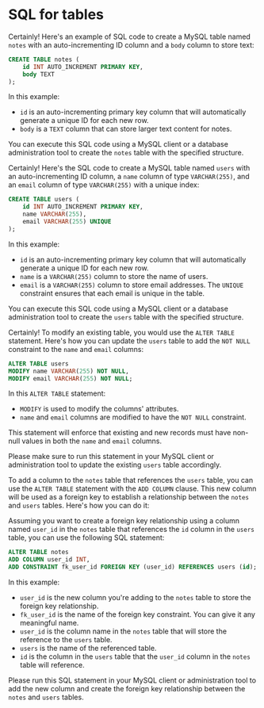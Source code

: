 # SQL for tables
Certainly! Here's an example of SQL code to create a MySQL table named `notes` with an auto-incrementing ID column and a `body` column to store text:

```sql
CREATE TABLE notes (
    id INT AUTO_INCREMENT PRIMARY KEY,
    body TEXT
);
```

In this example:

- `id` is an auto-incrementing primary key column that will automatically generate a unique ID for each new row.
- `body` is a `TEXT` column that can store larger text content for notes.

You can execute this SQL code using a MySQL client or a database administration tool to create the `notes` table with the specified structure.


Certainly! Here's the SQL code to create a MySQL table named `users` with an auto-incrementing ID column, a `name` column of type `VARCHAR(255)`, and an `email` column of type `VARCHAR(255)` with a unique index:

```sql
CREATE TABLE users (
    id INT AUTO_INCREMENT PRIMARY KEY,
    name VARCHAR(255),
    email VARCHAR(255) UNIQUE
);
```

In this example:

- `id` is an auto-incrementing primary key column that will automatically generate a unique ID for each new row.
- `name` is a `VARCHAR(255)` column to store the name of users.
- `email` is a `VARCHAR(255)` column to store email addresses. The `UNIQUE` constraint ensures that each email is unique in the table.

You can execute this SQL code using a MySQL client or a database administration tool to create the `users` table with the specified structure.

Certainly! To modify an existing table, you would use the `ALTER TABLE` statement. Here's how you can update the `users` table to add the `NOT NULL` constraint to the `name` and `email` columns:

```sql
ALTER TABLE users
MODIFY name VARCHAR(255) NOT NULL,
MODIFY email VARCHAR(255) NOT NULL;
```

In this `ALTER TABLE` statement:

- `MODIFY` is used to modify the columns' attributes.
- `name` and `email` columns are modified to have the `NOT NULL` constraint.

This statement will enforce that existing and new records must have non-null values in both the `name` and `email` columns.

Please make sure to run this statement in your MySQL client or administration tool to update the existing `users` table accordingly.

To add a column to the `notes` table that references the `users` table, you can use the `ALTER TABLE` statement with the `ADD COLUMN` clause. This new column will be used as a foreign key to establish a relationship between the `notes` and `users` tables. Here's how you can do it:

Assuming you want to create a foreign key relationship using a column named `user_id` in the `notes` table that references the `id` column in the `users` table, you can use the following SQL statement:

```sql
ALTER TABLE notes
ADD COLUMN user_id INT,
ADD CONSTRAINT fk_user_id FOREIGN KEY (user_id) REFERENCES users (id);
```

In this example:

- `user_id` is the new column you're adding to the `notes` table to store the foreign key relationship.
- `fk_user_id` is the name of the foreign key constraint. You can give it any meaningful name.
- `user_id` is the column name in the `notes` table that will store the reference to the `users` table.
- `users` is the name of the referenced table.
- `id` is the column in the `users` table that the `user_id` column in the `notes` table will reference.

Please run this SQL statement in your MySQL client or administration tool to add the new column and create the foreign key relationship between the `notes` and `users` tables.

